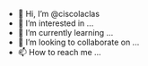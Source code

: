- 👋 Hi, I’m @ciscolaclas
- 👀 I’m interested in ...
- 🌱 I’m currently learning ...
- 💞️ I’m looking to collaborate on ...
- 📫 How to reach me ...

<!---
ciscolaclas/ciscolaclas is a ✨ special ✨ repository because its `README.md` (this file) appears on your GitHub profile.
You can click the Preview link to take a look at your changes.
--->
